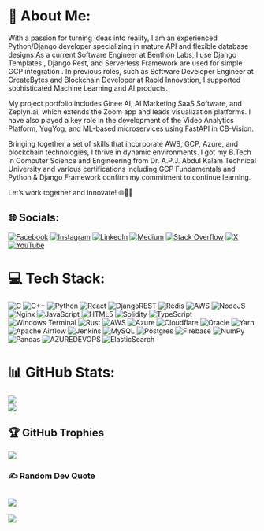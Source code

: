 # 💫 About Me:
With a passion for turning ideas into reality, I am an experienced Python/Django developer specializing in mature API and flexible database designs As a current Software Engineer at Benthon Labs, I use Django Templates , Django Rest, and Serverless Framework are used for simple GCP integration . In previous roles, such as Software Developer Engineer at CreateBytes and Blockchain Developer at Rapid Innovation, I supported sophisticated Machine Learning and AI products.<br>

My project portfolio includes Ginee AI, AI Marketing SaaS Software, and Zeplyn.ai, which extends the Zoom app and leads visualization platforms. I have also played a key role in the development of the Video Analytics Platform, YugYog, and ML-based microservices using FastAPI in CB-Vision.<br>

Bringing together a set of skills that incorporate AWS, GCP, Azure, and blockchain technologies, I thrive in dynamic environments. I got my B.Tech in Computer Science and Engineering from Dr. A.P.J. Abdul Kalam Technical University and various certifications including GCP Fundamentals and Python & Django Framework confirm my commitment to continue learning.<br>

Let’s work together and innovate! 🌐💼🚀 



## 🌐 Socials:
[![Facebook](https://img.shields.io/badge/Facebook-%231877F2.svg?logo=Facebook&logoColor=white)](https://facebook.com/aniketverma11) [![Instagram](https://img.shields.io/badge/Instagram-%23E4405F.svg?logo=Instagram&logoColor=white)](https://instagram.com/heyitsaniiket) [![LinkedIn](https://img.shields.io/badge/LinkedIn-%230077B5.svg?logo=linkedin&logoColor=white)](https://linkedin.com/in/aniketverma11) [![Medium](https://img.shields.io/badge/Medium-12100E?logo=medium&logoColor=white)](https://medium.com/@aniketverma11) [![Stack Overflow](https://img.shields.io/badge/-Stackoverflow-FE7A16?logo=stack-overflow&logoColor=white)](https://stackoverflow.com/users/aniketverma11) [![X](https://img.shields.io/badge/X-black.svg?logo=X&logoColor=white)](https://x.com/aniket_verma11) [![YouTube](https://img.shields.io/badge/YouTube-%23FF0000.svg?logo=YouTube&logoColor=white)](https://youtube.com/@aniketverma11) 

# 💻 Tech Stack:
![C](https://img.shields.io/badge/c-%2300599C.svg?style=for-the-badge&logo=c&logoColor=white) ![C++](https://img.shields.io/badge/c++-%2300599C.svg?style=for-the-badge&logo=c%2B%2B&logoColor=white) ![Python](https://img.shields.io/badge/python-3670A0?style=for-the-badge&logo=python&logoColor=ffdd54) ![React](https://img.shields.io/badge/react-%2320232a.svg?style=for-the-badge&logo=react&logoColor=%2361DAFB) ![DjangoREST](https://img.shields.io/badge/DJANGO-REST-ff1709?style=for-the-badge&logo=django&logoColor=white&color=ff1709&labelColor=gray) ![Redis](https://img.shields.io/badge/redis-%23DD0031.svg?style=for-the-badge&logo=redis&logoColor=white) ![AWS](https://img.shields.io/badge/AWS-%23FF9900.svg?style=for-the-badge&logo=amazon-aws&logoColor=white) ![NodeJS](https://img.shields.io/badge/node.js-6DA55F?style=for-the-badge&logo=node.js&logoColor=white) ![Nginx](https://img.shields.io/badge/nginx-%23009639.svg?style=for-the-badge&logo=nginx&logoColor=white) ![JavaScript](https://img.shields.io/badge/javascript-%23323330.svg?style=for-the-badge&logo=javascript&logoColor=%23F7DF1E) ![HTML5](https://img.shields.io/badge/html5-%23E34F26.svg?style=for-the-badge&logo=html5&logoColor=white) ![Solidity](https://img.shields.io/badge/Solidity-%23363636.svg?style=for-the-badge&logo=solidity&logoColor=white) ![TypeScript](https://img.shields.io/badge/typescript-%23007ACC.svg?style=for-the-badge&logo=typescript&logoColor=white) ![Windows Terminal](https://img.shields.io/badge/Windows%20Terminal-%234D4D4D.svg?style=for-the-badge&logo=windows-terminal&logoColor=white) ![Rust](https://img.shields.io/badge/rust-%23000000.svg?style=for-the-badge&logo=rust&logoColor=white) ![AWS](https://img.shields.io/badge/AWS-%23FF9900.svg?style=for-the-badge&logo=amazon-aws&logoColor=white) ![Azure](https://img.shields.io/badge/azure-%230072C6.svg?style=for-the-badge&logo=microsoftazure&logoColor=white) ![Cloudflare](https://img.shields.io/badge/Cloudflare-F38020?style=for-the-badge&logo=Cloudflare&logoColor=white) ![Oracle](https://img.shields.io/badge/Oracle-F80000?style=for-the-badge&logo=oracle&logoColor=white) ![Yarn](https://img.shields.io/badge/yarn-%232C8EBB.svg?style=for-the-badge&logo=yarn&logoColor=white) ![Apache Airflow](https://img.shields.io/badge/Apache%20Airflow-017CEE?style=for-the-badge&logo=Apache%20Airflow&logoColor=white) ![Jenkins](https://img.shields.io/badge/jenkins-%232C5263.svg?style=for-the-badge&logo=jenkins&logoColor=white) ![MySQL](https://img.shields.io/badge/mysql-%2300000f.svg?style=for-the-badge&logo=mysql&logoColor=white) ![Postgres](https://img.shields.io/badge/postgres-%23316192.svg?style=for-the-badge&logo=postgresql&logoColor=white) ![Firebase](https://img.shields.io/badge/Firebase-039BE5?style=for-the-badge&logo=Firebase&logoColor=white) ![NumPy](https://img.shields.io/badge/numpy-%23013243.svg?style=for-the-badge&logo=numpy&logoColor=white) ![Pandas](https://img.shields.io/badge/pandas-%23150458.svg?style=for-the-badge&logo=pandas&logoColor=white) ![AZUREDEVOPS](https://img.shields.io/badge/azuredevops-0078D7.svg?style=for-the-badge&logo=azuredevops&logoColor=white&color=%230078D7) ![ElasticSearch](https://img.shields.io/badge/-ElasticSearch-005571?style=for-the-badge&logo=elasticsearch)
# 📊 GitHub Stats:
<!-- ![](https://github-readme-stats.vercel.app/api?username=aniketverma11&theme=dark&hide_border=false&include_all_commits=true&count_private=true)<br/> -->
![](https://github-readme-streak-stats.herokuapp.com/?user=aniketverma11&theme=dark&hide_border=false)<br/>
![](https://github-readme-stats.vercel.app/api/top-langs/?username=aniketverma11&theme=dark&hide_border=false&include_all_commits=true&count_private=true&layout=compact)

## 🏆 GitHub Trophies
![](https://github-profile-trophy.vercel.app/?username=aniketverma11&theme=radical&no-frame=false&no-bg=true&margin-w=4)

### ✍️ Random Dev Quote
![](https://quotes-github-readme.vercel.app/api?type=horizontal&theme=radical)
---
[![](https://visitcount.itsvg.in/api?id=aniketverma11&icon=0&color=0)](https://visitcount.itsvg.in)

<!-- Proudly created with GPRM ( https://gprm.itsvg.in ) -->

